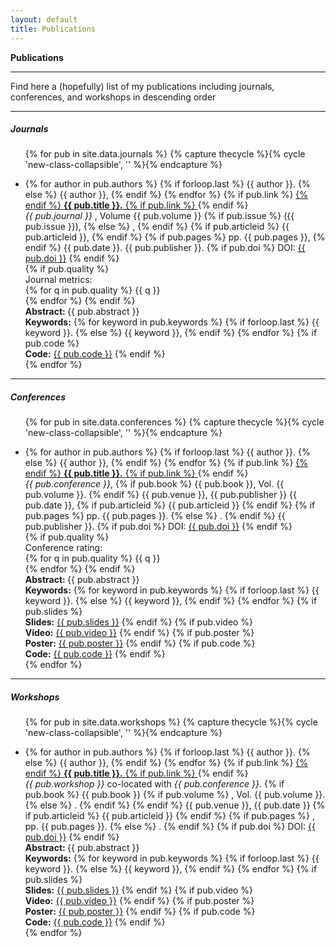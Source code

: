 ```yaml
---
layout: default
title: Publications
---
```

<div class="publications-div">
<div class="big-title" style="align: left"><b><span>Pub</span>lications</b></div>
<hr class="solid">
<p class="normal-paragraph"> Find here a (hopefully) list of my publications including journals, conferences, and workshops in descending order</p>
<hr>
<h5 class = "less-title"><span>J</span>ournals</h5>
<ul class = "collapsible">
	{% for pub in site.data.journals %}
    {% capture thecycle %}{% cycle 'new-class-collapsible', '' %}{% endcapture %}
    <li>
        <div class = "collapsible-header {{ thecycle }}" style="text-align:left;"><i class="fa fa-angle-down" data-toggle="collapse"></i>
			<p style="margin-bottom:0px">{% for author in pub.authors %}
				{% if forloop.last %}
					{{ author }}.
				{% else %}
					{{ author }},
				{% endif %}
			{% endfor %}
			{% if pub.link %}
				<a href="{{ pub.link }}">
			{% endif %}
				<b>{{ pub.title }}.</b>
			{% if pub.link %}
				</a>
			{% endif %}
			<br/>
			<em> {{ pub.journal }} </em>,
			Volume {{ pub.volume }}
			{% if pub.issue %}
			({{ pub.issue }}),
            {% else %}
            ,
			{% endif %}
			{% if pub.articleid %}
				{{ pub.articleid }},
			{% endif %}
			{% if pub.pages %}
				pp. {{ pub.pages }},
			{% endif %}
			{{ pub.date }}.
            {{ pub.publisher }}.
			{% if pub.doi %}
			DOI: <a href="{{ pub.doi }}">{{ pub.doi }}</a>
    		{% endif %}
				<br>
				{% if pub.quality %}
				<br>
						Journal metrics:
				<br>
			{% for q in pub.quality %}
								{{ q }}
								<br>
						{% endfor %}
		{% endif %}
			</p>
		</div>
        <div class = "collapsible-body abstract {{ thecycle }}">
        	<span><b>Abstract: </b> {{ pub.abstract }}
        	<br/><b>Keywords:</b>
        	{% for keyword in pub.keywords %}
        		{% if forloop.last %}
        			{{ keyword }}.
    			{% else %}
    				{{ keyword }},
    			{% endif %}
    		{% endfor %}
    		{% if pub.code %}
    		    <br><b>Code:</b> <a href="{{ pub.code }}">{{ pub.code }}</a>
    		{% endif %}
    	</span>
    	</div>
    </li>
    {% endfor %}
</ul>
<hr>
<h5 class = "less-title"><span>C</span>onferences </h5>
<ul class = "collapsible">
	{% for pub in site.data.conferences %}
    {% capture thecycle %}{% cycle 'new-class-collapsible', '' %}{% endcapture %}
    <li>
        <div class = "collapsible-header {{ thecycle }}" style="text-align:left"><i class="fa fa-angle-down" data-toggle="collapse"></i>
			<p style="margin-bottom:0px">{% for author in pub.authors %}
				{% if forloop.last %}
					{{ author }}.
				{% else %}
					{{ author }},
				{% endif %}
			{% endfor %}  
			{% if pub.link %}
				<a href="{{ pub.link }}">
			{% endif %}
				<b>{{ pub.title }}.</b>
			{% if pub.link %}
				</a>
			{% endif %}
			<br/>
			<em>{{ pub.conference }}</em>,
			{% if pub.book %}
				{{ pub.book }}, Vol. {{ pub.volume }}.
			{% endif %}
			{{ pub.venue }},
            {{ pub.publisher }}
			{{ pub.date }},
			{% if pub.articleid %}
				{{ pub.articleid }}
			{% endif %}
			{% if pub.pages %}
				pp. {{ pub.pages }}.
			{% else %}
			.
			{% endif %}
            {{ pub.publisher }}.
			{% if pub.doi %}
			DOI: <a href="{{ pub.doi }}">{{ pub.doi }}</a>
    		{% endif %}
            <br>
            {% if pub.quality %}
            <br>
                Conference rating:
            <br>
			    {% for q in pub.quality %}
                    {{ q }}
                    <br>
                {% endfor %}
    		{% endif %}
            </p>
		</div>
        <div class = "collapsible-body abstract {{ thecycle }}" style="text-align:left">
        	<span><b>Abstract: </b> {{ pub.abstract }}
        	<br/><b>Keywords:</b>
        	{% for keyword in pub.keywords %}
        		{% if forloop.last %}
        			{{ keyword }}.
    			{% else %}
    				{{ keyword }},
    			{% endif %}
    		{% endfor %}
    		{% if pub.slides %}
    		    <br><b>Slides:</b> <a href="{{ pub.slides }}">{{ pub.slides }}</a>
		    {% endif %}
		    {% if pub.video %}
		        <br><b>Video:</b> <a href="{{ pub.video }}">{{ pub.video }}</a>
        	{% endif %}
        	{% if pub.poster %}
        	    <br><b>Poster:</b> <a href="{{ pub.poster }}">{{ pub.poster }}</a>
    	    {% endif %}
    		{% if pub.code %}
    		    <br><b>Code:</b> <a href="{{ pub.code }}">{{ pub.code }}</a>
    		{% endif %}</span>
    	</div>
    </li>
    {% endfor %}
</ul>
<hr>
<h5 class = "less-title"><span>W</span>orkshops</h5>
<ul class = "collapsible">
	{% for pub in site.data.workshops %}
    {% capture thecycle %}{% cycle 'new-class-collapsible', '' %}{% endcapture %}
    <li>
        <div class = "collapsible-header {{ thecycle }}" style="text-align:left"><i class="fa fa-angle-down" data-toggle="collapse"></i>
			<p style="margin-bottom:0px">{% for author in pub.authors %}
				{% if forloop.last %}
					{{ author }}.
				{% else %}
					{{ author }},
				{% endif %}
			{% endfor %}
			{% if pub.link %}
				<a href="{{ pub.link }}">
			{% endif %}
				<b>{{ pub.title }}.</b>
			{% if pub.link %}
				</a>
			{% endif %}
			<br/>
			<em>{{ pub.workshop }}</em> co-located with <em>{{ pub.conference }}</em>.
			{% if pub.book %}
				{{ pub.book }}
				{% if pub.volume %}
					, Vol. {{ pub.volume }}.
				{% else %}
					.
				{% endif %}
			{% endif %}
			{{ pub.venue }},
			{{ pub.date }}
			{% if pub.articleid %}
				{{ pub.articleid }}
			{% endif %}
			{% if pub.pages %}
				, pp. {{ pub.pages }}.
			{% else %}
			.
			{% endif %}
			{% if pub.doi %}
        		DOI: <a href="{{ pub.doi }}">{{ pub.doi }}</a>
    		{% endif %}
			</p>
		</div>
        <div class = "collapsible-body abstract {{ thecycle }}">
        	<span><b>Abstract: </b> {{ pub.abstract }}
        	<br/><b>Keywords:</b>
        	{% for keyword in pub.keywords %}
        		{% if forloop.last %}
        			{{ keyword }}.
    			{% else %}
    				{{ keyword }},
    			{% endif %}
    		{% endfor %}
    		{% if pub.slides %}
    		    <br><b>Slides:</b> <a href="{{ pub.slides }}">{{ pub.slides }}</a>
		    {% endif %}
		    {% if pub.video %}
		        <br><b>Video:</b> <a href="{{ pub.video }}">{{ pub.video }}</a>
        	{% endif %}
        	{% if pub.poster %}
        	    <br><b>Poster:</b> <a href="{{ pub.poster }}">{{ pub.poster }}</a>
    	    {% endif %}
    	    {% if pub.code %}
    		    <br><b>Code:</b> <a href="{{ pub.code }}">{{ pub.code }}</a>
    		{% endif %}
    		</span>
    	</div>
    </li>
    {% endfor %}
</ul>




</div>
